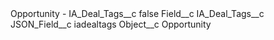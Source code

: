 <?xml version="1.0" encoding="UTF-8"?>
<CustomMetadata xmlns="http://soap.sforce.com/2006/04/metadata" xmlns:xsi="http://www.w3.org/2001/XMLSchema-instance" xmlns:xsd="http://www.w3.org/2001/XMLSchema">
    <label>Opportunity - IA_Deal_Tags__c</label>
    <protected>false</protected>
    <values>
        <field>Field__c</field>
        <value xsi:type="xsd:string">IA_Deal_Tags__c</value>
    </values>
    <values>
        <field>JSON_Field__c</field>
        <value xsi:type="xsd:string">iadealtags</value>
    </values>
    <values>
        <field>Object__c</field>
        <value xsi:type="xsd:string">Opportunity</value>
    </values>
</CustomMetadata>
